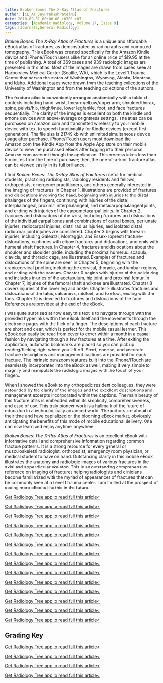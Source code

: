 ```yaml
---
title: Broken Bones The X-Ray Atlas of Fractures
author: [CL_AT_JayPrakashPatelMD]
date: 2010-09-01 00:00:00 +0700 +07
categories: [Academic Radiology, Volume 17, Issue 9]
tags: [Journals,General Radiology]
---
```

_Broken Bones: The X-Ray Atlas of Fractures_ is a unique and affordable eBook atlas of fractures, as demonstrated by radiographs and computed tomography. This eBook was created specifically for the Amazon Kindle device and iPhone/iTouch users alike for an online price of $19.95 at the time of publishing. A total of 369 cases and 939 radiologic images are presented in this atlas. Most of the images are drawn from cases seen at Harborview Medical Center (Seattle, WA), which is the Level 1 Trauma Center that serves the states of Washington, Wyoming, Alaska, Montana, and Idaho. Additional cases were drawn from the teaching collections of the University of Washington and from the teaching collections of the authors.

The fracture atlas is conveniently arranged anatomically with a table of contents including hand, wrist, forearm/elbow/upper arm, shoulder/thorax, spine, pelvis/hip, thigh/knee, lower leg/ankle, foot, and face fractures sequentially. The clarity of the images is excellent on both the kindle and iPhone devices with above-average brightness settings. The atlas can be purchased on  Amazon.com and transmitted wirelessly to your mobile device with text to speech functionality for Kindle devices (except first generation). The file size is 21749 kb with unlimited simultaneous device usage after purchase. iPhone/iTouch users must download the  Amazon.com free Kindle App from the Apple App store on their mobile device to view the purchased eBook after logging into their personal  Amazon.com account through the application. This process takes less than 5 minutes from the time of purchase; then, the one-of-a-kind fracture atlas can be viewed easily in its full brilliance.

I find _Broken Bones: The X-Ray Atlas of Fractures_ useful for medical students, practicing radiologists, radiology residents and fellows, orthopedists, emergency practitioners, and others generally interested in the imaging of fractures. In Chapter 1, illustrations are provided of fractures and dislocations involving the hand, beginning with injuries to the distal phalanges of the fingers, continuing with injuries of the distal interphalangeal, proximal interphalangeal, and metacarpophalangeal joints, and ending with injuries of the carpometacarpal joints. In Chapter 2, fractures and dislocations of the wrist, including fractures and dislocations of the individual carpal bones and combinations of carpal bones, perilunate injuries, radiocarpal injuries, distal radius injuries, and isolated distal radioulnar joint injuries are considered. Chapter 3 begins with forearm injuries, including Galeazzi, Monteggia, and Essex-Lopresti fracture-dislocations, continues with elbow fractures and dislocations, and ends with humeral shaft fractures. In Chapter 4, fractures and dislocations about the shoulder and shoulder girdle, including the proximal humerus, scapula, clavicle, and thoracic cage, are illustrated. Examples of fractures and dislocations of the spine are seen in Chapter 5, beginning with the craniocervical junction, including the cervical, thoracic, and lumbar regions, and ending with the sacrum. Chapter 6 begins with injuries of the pelvic ring and includes injuries of the acetabulum, hip joint, and proximal femur. In Chapter 7, injuries of the femoral shaft and knee are illustrated. Chapter 8 covers injuries of the lower leg and ankle. Chapter 9 illustrates fractures and dislocations of the talus, calcaneus, midfoot, and forefoot, ending with the toes. Chapter 10 is devoted to fractures and dislocations of the face. References are provided at the end of the eBook.

I was quite surprised at how easy this text is to navigate through with the provided hyperlinks within the eBook itself and the movements through the electronic pages with the flick of a finger. The descriptions of each fracture are short and clear, which is perfect for the mobile casual learner. This eBook can easily be read from cover to cover within a month in a casual fashion by navigating through a few fractures at a time. After exiting the application, automatic bookmarks are placed so you can pick up reading/flicking right where you left off. Short, concise, and accurate fracture descriptions and management captions are provided for each fracture. The intrinsic pan/zoom features built into the iPhone/iTouch are seamlessly incorporated into the eBook as well, making it very simple to magnify and manipulate the radiologic images with the touch of your fingers.

When I showed the eBook to my orthopedic resident colleagues, they were astounded by the clarity of the images and the excellent descriptions and management excerpts incorporated within the captions. The main beauty of this fracture atlas is embedded within its simplicity, comprehensiveness, and ease of use. This truly pioneer work is a hallmark of the future of education in a technologically advanced world. The authors are ahead of their time and have capitalized on the blooming eBook market, obviously anticipating the benefits of this mode of mobile educational delivery. One can now learn and enjoy anytime, anywhere.

_Broken Bones: The X-Ray Atlas of Fractures_ is an excellent eBook with informative detail and comprehensive information regarding common fracture patterns. It is a strong resource for every general or musculoskeletal radiologist, orthopedist, emergency room physician, or medical student to have on hand. Outstanding clarity in this mobile eBook illustrates the anatomy and radiologic images of various fractures in the axial and appendicular skeleton. This is an outstanding comprehensive reference on imaging of fractures helping radiologists and clinicians become familiarized with the myriad of appearances of fractures that can be commonly seen at a Level I trauma center. I am thrilled at the prospect of seeing more eBooks like this in the future.

[Get Radiology Tree app to read full this article<](https://clinicalpub.com/app)

[Get Radiology Tree app to read full this article<](https://clinicalpub.com/app)

[Get Radiology Tree app to read full this article<](https://clinicalpub.com/app)

[Get Radiology Tree app to read full this article<](https://clinicalpub.com/app)

[Get Radiology Tree app to read full this article<](https://clinicalpub.com/app)

[Get Radiology Tree app to read full this article<](https://clinicalpub.com/app)

[Get Radiology Tree app to read full this article<](https://clinicalpub.com/app)

[Get Radiology Tree app to read full this article<](https://clinicalpub.com/app)

[Get Radiology Tree app to read full this article<](https://clinicalpub.com/app)

[Get Radiology Tree app to read full this article<](https://clinicalpub.com/app)

[Get Radiology Tree app to read full this article<](https://clinicalpub.com/app)

[Get Radiology Tree app to read full this article<](https://clinicalpub.com/app)

[Get Radiology Tree app to read full this article<](https://clinicalpub.com/app)

[Get Radiology Tree app to read full this article<](https://clinicalpub.com/app)

## Grading Key

[Get Radiology Tree app to read full this article<](https://clinicalpub.com/app)

[Get Radiology Tree app to read full this article<](https://clinicalpub.com/app)

[Get Radiology Tree app to read full this article<](https://clinicalpub.com/app)

[Get Radiology Tree app to read full this article<](https://clinicalpub.com/app)